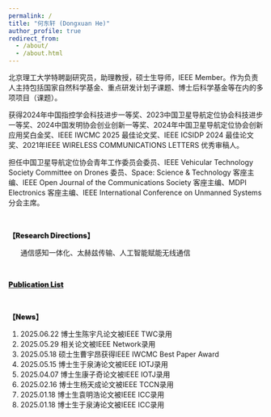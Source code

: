 ```yaml
---
permalink: /
title: "何东轩 (Dongxuan He)"
author_profile: true
redirect_from: 
  - /about/
  - /about.html
---
```


北京理工大学特聘副研究员，助理教授，硕士生导师，IEEE Member。作为负责人主持包括国家自然科学基金、重点研发计划子课题、博士后科学基金等在内的多项项目（课题）。

获得2024年中国指控学会科技进步一等奖、2023中国卫星导航定位协会科技进步一等奖、2024中国发明协会创业创新一等奖、2024年中国卫星导航定位协会创新应用奖白金奖、IEEE IWCMC 2025 最佳论文奖、IEEE ICSIDP 2024 最佳论文奖、2021年IEEE WIRELESS COMMUNICATIONS LETTERS 优秀审稿人。

担任中国卫星导航定位协会青年工作委员会委员、IEEE Vehicular Technology Society Committee on Drones 委员、Space: Science & Technology 客座主编、IEEE Open Journal of the Communications Society 客座主编、MDPI Electronics 客座主编、IEEE International Conference on Unmanned Systems 分会主席。

<br>
<p style="font-weight: 900;">【Research Directions】</p>
<ol>
    通信感知一体化、太赫兹传输、人工智能赋能无线通信
</ol>

<br>
<p style="font-weight: 900;">
<a href="files/Publication List.pdf">Publication List</a>
</p>

<br>
<p style="font-weight: 900;">【News】</p>
<ol>
    <li>2025.06.22 博士生陈宇凡论文被IEEE TWC录用</li>
    <li>2025.05.29 相关论文被IEEE Network录用</li>
    <li>2025.05.18 硕士生曹宇昂获得IEEE IWCMC Best Paper Award</li>
    <li>2025.05.15 博士生于泉涛论文被IEEE IOTJ录用</li>
    <li>2025.04.07 博士生康子奇论文被IEEE IOTJ录用</li>
    <li>2025.02.16 博士生杨天成论文被IEEE TCCN录用</li>
    <li>2025.01.18 博士生袁明浩论文被IEEE ICC录用</li>
    <li>2025.01.18 博士生于泉涛论文被IEEE ICC录用</li>
</ol>